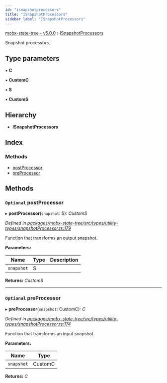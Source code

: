```yaml
---
id: "isnapshotprocessors"
title: "ISnapshotProcessors"
sidebar_label: "ISnapshotProcessors"
---
```


[mobx-state-tree - v5.0.0](../index.md) › [ISnapshotProcessors](isnapshotprocessors.md)

Snapshot processors.

## Type parameters

▪ **C**

▪ **CustomC**

▪ **S**

▪ **CustomS**

## Hierarchy

* **ISnapshotProcessors**

## Index

### Methods

* [postProcessor](isnapshotprocessors.md#optional-postprocessor)
* [preProcessor](isnapshotprocessors.md#optional-preprocessor)

## Methods

### `Optional` postProcessor

▸ **postProcessor**(`snapshot`: S): *CustomS*

*Defined in [packages/mobx-state-tree/src/types/utility-types/snapshotProcessor.ts:179](https://github.com/mobxjs/mobx-state-tree/blob/41030753/packages/mobx-state-tree/src/types/utility-types/snapshotProcessor.ts#L179)*

Function that transforms an output snapshot.

**Parameters:**

Name | Type | Description |
------ | ------ | ------ |
`snapshot` | S |   |

**Returns:** *CustomS*

___

### `Optional` preProcessor

▸ **preProcessor**(`snapshot`: CustomC): *C*

*Defined in [packages/mobx-state-tree/src/types/utility-types/snapshotProcessor.ts:174](https://github.com/mobxjs/mobx-state-tree/blob/41030753/packages/mobx-state-tree/src/types/utility-types/snapshotProcessor.ts#L174)*

Function that transforms an input snapshot.

**Parameters:**

Name | Type |
------ | ------ |
`snapshot` | CustomC |

**Returns:** *C*

